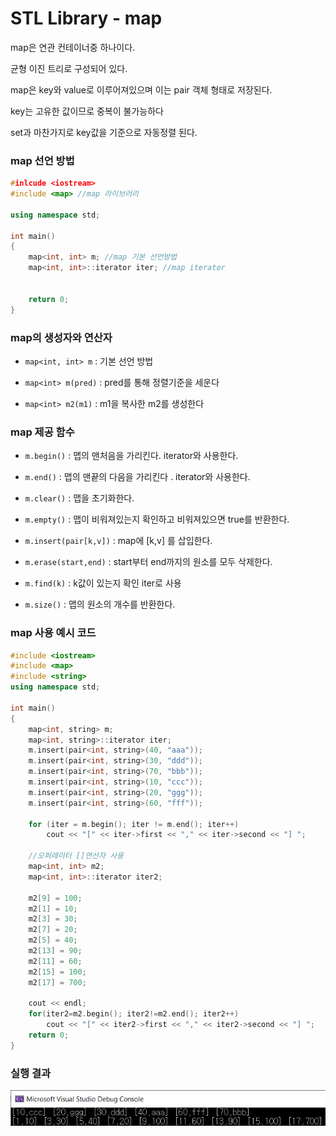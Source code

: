 # STL Library - map

map은 연관 컨테이너중 하나이다.

균형 이진 트리로 구성되어 있다.

map은 key와 value로 이루어져있으며 이는 pair 객체 형태로 저장된다.

key는 고유한 값이므로 중복이 불가능하다

set과 마찬가지로 key값을 기준으로 자동정렬 된다.



### map 선언 방법

```c++
#inlcude <iostream>
#include <map> //map 라이브러리

using namespace std;

int main()
{
	map<int, int> m; //map 기본 선언방법
	map<int, int>::iterator iter; //map iterator


	return 0;
}
```



### map의 생성자와 연산자



* `map<int, int> m` : 기본 선언 방법



* `map<int> m(pred)` : pred를 통해 정렬기준을 세운다



* `map<int> m2(m1)` : m1을 복사한 m2를 생성한다



### map 제공 함수



* `m.begin()` :  맵의 맨처음을 가리킨다. iterator와 사용한다.



* `m.end()` :  맵의 맨끝의 다음을 가리킨다 . iterator와 사용한다.



* `m.clear()` :  맵을 초기화한다.



* `m.empty()` :  맵이 비워져있는지 확인하고 비워져있으면 true를 반환한다.



* `m.insert(pair[k,v])` :  map에 [k,v] 를 삽입한다.



* `m.erase(start,end)` :  start부터 end까지의 원소를 모두 삭제한다.



* `m.find(k)` : k값이 있는지 확인 iter로 사용



* `m.size()` :  맵의 원소의 개수를 반환한다.



### map 사용 예시 코드

```c++
#include <iostream>
#include <map>
#include <string>
using namespace std;

int main()
{
	map<int, string> m;
	map<int, string>::iterator iter;
	m.insert(pair<int, string>(40, "aaa"));
	m.insert(pair<int, string>(30, "ddd"));
	m.insert(pair<int, string>(70, "bbb"));
	m.insert(pair<int, string>(10, "ccc"));
	m.insert(pair<int, string>(20, "ggg"));
	m.insert(pair<int, string>(60, "fff"));

	for (iter = m.begin(); iter != m.end(); iter++)
		cout << "[" << iter->first << "," << iter->second << "] ";

	//오퍼레이터 []연산자 사용
	map<int, int> m2;
	map<int, int>::iterator iter2;

	m2[9] = 100;
	m2[1] = 10;
	m2[3] = 30;
	m2[7] = 20;
	m2[5] = 40;
	m2[13] = 90;
	m2[11] = 60;
	m2[15] = 100;
	m2[17] = 700;

	cout << endl;
	for(iter2=m2.begin(); iter2!=m2.end(); iter2++)
		cout << "[" << iter2->first << "," << iter2->second << "] ";
	return 0;
}
```



### 실행 결과

![실행 결과](./algorithm_concept_note/img/map_ex.png)  
